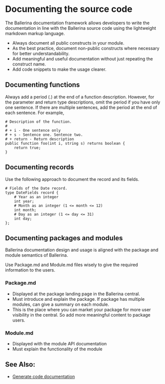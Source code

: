 # Documenting the source code

The Ballerina documentation framework allows developers to write the documentation in line with the Ballerina source code using the lightweight markdown markup language.

- Always document all public constructs in your module.
- As the best practice, document non-public constructs where necessary for better understandability.
- Add meaningful and useful documentation without just repeating the construct name.
- Add code snippets to make the usage clearer.

## Documenting functions

Always add a period (.) at the end of a function description. However, for the parameter and return type descriptions, omit the period if you have only one sentence. If there are multiple sentences, add the period at the end of each sentence. For example,

```bal
# Description of the function.
#
# + i - One sentence only
# + s - Sentence one. Sentence two.
# + return - Return description
public function foo(int i, string s) returns boolean {
    return true;
}
```

## Documenting records

Use the following approach to document the record and its fields.

```bal
# Fields of the Date record.
type DateFields record {
    # Year as an integer
    int year;
    # Month as an integer (1 <= month <= 12)
    int month;
    # Day as an integer (1 <= day <= 31)
    int day;
};
```


## Documenting packages and modules

Ballerina documentation design and usage is aligned with the package and module semantics of Ballerina.

Use Package.md and Module.md files wisely to give the required information to the users.

### Package.md

- Displayed at the package landing page in the Ballerina central.
- Must introduce and explain the package. If package has multiple modules, can give a summary on each module.
- This is the place where you can market your package for more user visibility in the central. So add more meaningful content to package users.

### Module.md

- Displayed with the module API documentation
- Must explain the functionality of the module

## See Also:

- [Generate code documentation](https://ballerina.io/learn/generate-code-documentation/)
